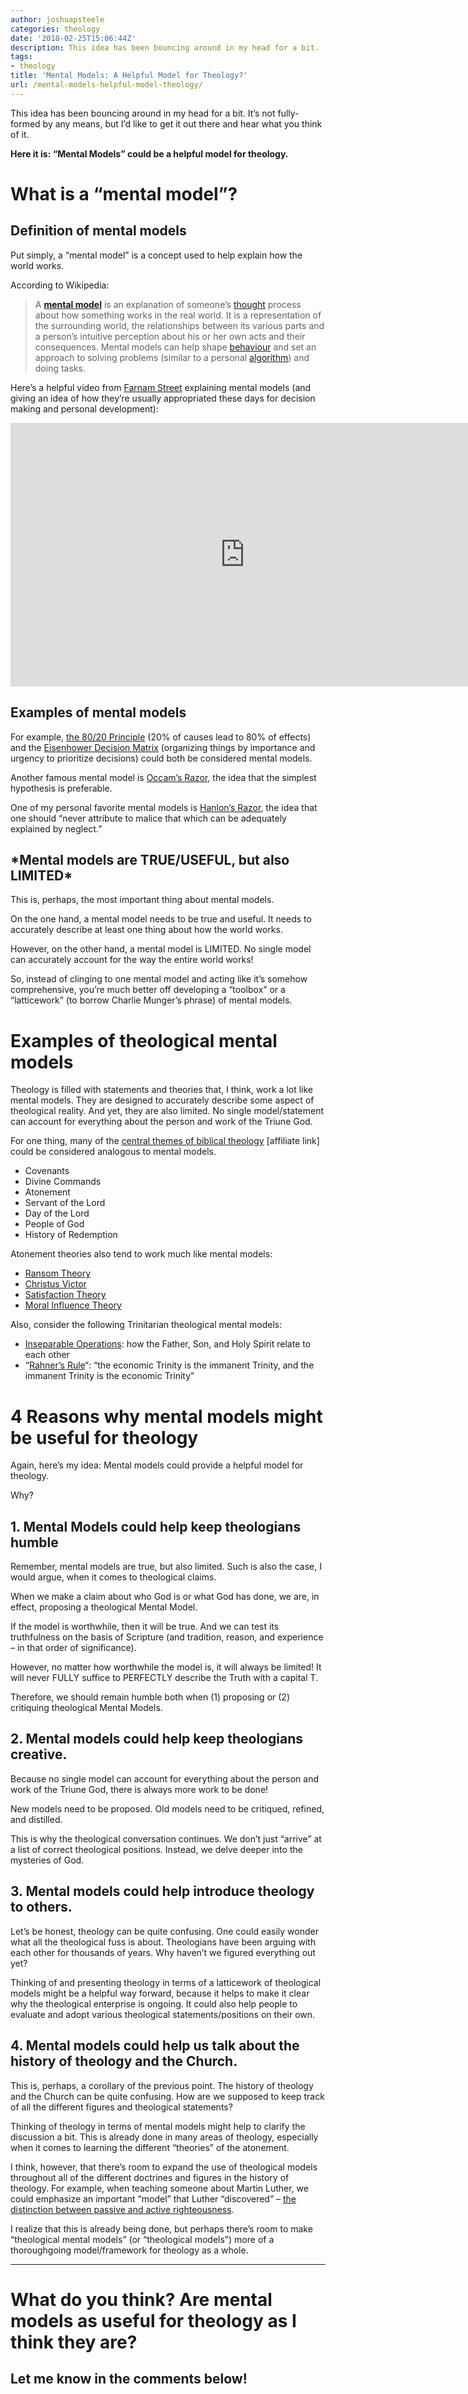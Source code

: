```yaml
---
author: joshuapsteele
categories: theology
date: '2018-02-25T15:06:44Z'
description: This idea has been bouncing around in my head for a bit.
tags:
- theology
title: 'Mental Models: A Helpful Model for Theology?'
url: /mental-models-helpful-model-theology/
---
```


This idea has been bouncing around in my head for a bit. It’s not fully-formed by any means, but I’d like to get it out there and hear what you think of it.

**Here it is: “Mental Models” could be a helpful model for theology.**

# What is a “mental model”?

## Definition of mental models

Put simply, a “mental model” is a concept used to help explain how the world works.

According to Wikipedia:

> A [**mental model**](https://en.wikipedia.org/wiki/Mental_model) is an explanation of someone’s [thought](https://en.wikipedia.org/wiki/Thought "Thought") process about how something works in the real world. It is a representation of the surrounding world, the relationships between its various parts and a person’s intuitive perception about his or her own acts and their consequences. Mental models can help shape [behaviour](https://en.wikipedia.org/wiki/Behaviour "Behaviour") and set an approach to solving problems (similar to a personal [algorithm](https://en.wikipedia.org/wiki/Algorithm "Algorithm")) and doing tasks.

Here’s a helpful video from [Farnam Street](https://www.fs.blog/mental-models/) explaining mental models (and giving an idea of how they’re usually appropriated these days for decision making and personal development):

<iframe allow="autoplay; fullscreen" allowfullscreen="" frameborder="0" height="422" loading="lazy" src="https://player.vimeo.com/video/177585900?dnt=1&app_id=122963" title="Farnam Street: Mental Models" width="750"></iframe>

## Examples of mental models

For example, [the 80/20 Principle](https://joshuapsteele.com/80-20-approach-christian-life-2-reasons-christians-care-pareto-principle/) (20% of causes lead to 80% of effects) and the [Eisenhower Decision Matrix](https://joshuapsteele.com/prioritize-life-5-minutes-introduction-eisenhower-decision-matrix/) (organizing things by importance and urgency to prioritize decisions) could both be considered mental models.

Another famous mental model is [Occam’s Razor](https://www.fs.blog/2017/05/mental-model-occams-razor/), the idea that the simplest hypothesis is preferable.

One of my personal favorite mental models is [Hanlon’s Razor](https://www.fs.blog/2017/04/mental-model-hanlons-razor/), the idea that one should “never attribute to malice that which can be adequately explained by neglect.”

## \*Mental models are TRUE/USEFUL, but also LIMITED\*

This is, perhaps, the most important thing about mental models.

On the one hand, a mental model needs to be true and useful. It needs to accurately describe at least one thing about how the world works.

However, on the other hand, a mental model is LIMITED. No single model can accurately account for the way the entire world works!

So, instead of clinging to one mental model and acting like it’s somehow comprehensive, you’re much better off developing a “toolbox” or a “latticework” (to borrow Charlie Munger’s phrase) of mental models.

# Examples of theological mental models

Theology is filled with statements and theories that, I think, work a lot like mental models. They are designed to accurately describe some aspect of theological reality. And yet, they are also limited. No single model/statement can account for everything about the person and work of the Triune God.

For one thing, many of the [central themes of biblical theology](http://amzn.to/2F1gkgu) \[affiliate link\] could be considered analogous to mental models.

- Covenants
- Divine Commands
- Atonement
- Servant of the Lord
- Day of the Lord
- People of God
- History of Redemption

Atonement theories also tend to work much like mental models:

- [Ransom Theory](https://en.wikipedia.org/wiki/Ransom_theory_of_atonement)
- [Christus Victor](https://en.wikipedia.org/wiki/Christus_Victor)
- [Satisfaction Theory](https://en.wikipedia.org/wiki/Satisfaction_theory_of_atonement)
- [Moral Influence Theory](https://en.wikipedia.org/wiki/Moral_influence_theory_of_atonement)

Also, consider the following Trinitarian theological mental models:

- [Inseparable Operations](https://zondervanacademic.com/blog/common-places-pro-nicene-theology-inseparable-operations/): how the Father, Son, and Holy Spirit relate to each other
- “[Rahner’s Rule](https://en.wikipedia.org/wiki/Karl_Rahner#Economic_and_immanent_Trinity)“: “the economic Trinity is the immanent Trinity, and the immanent Trinity is the economic Trinity”

# 4 Reasons why mental models might be useful for theology

<span style="font-family: -apple-system, BlinkMacSystemFont, 'Segoe UI', Roboto, Oxygen-Sans, Ubuntu, Cantarell, 'Helvetica Neue', sans-serif;">Again, here’s my idea: Mental models could provide a helpful model for theology. </span>

<span style="font-family: -apple-system, BlinkMacSystemFont, 'Segoe UI', Roboto, Oxygen-Sans, Ubuntu, Cantarell, 'Helvetica Neue', sans-serif;">Why? </span>

## 1. Mental Models could help keep theologians humble

Remember, mental models are true, but also limited. Such is also the case, I would argue, when it comes to theological claims.

When we make a claim about who God is or what God has done, we are, in effect, proposing a theological Mental Model.

If the model is worthwhile, then it will be true. And we can test its truthfulness on the basis of Scripture (and tradition, reason, and experience – in that order of significance).

However, no matter how worthwhile the model is, it will always be limited! It will never FULLY suffice to PERFECTLY describe the Truth with a capital T.

Therefore, we should remain humble both when (1) proposing or (2) critiquing theological Mental Models.

## 2. Mental models could help keep theologians creative.

Because no single model can account for everything about the person and work of the Triune God, there is always more work to be done!

New models need to be proposed. Old models need to be critiqued, refined, and distilled.

This is why the theological conversation continues. We don’t just “arrive” at a list of correct theological positions. Instead, we delve deeper into the mysteries of God.

## 3. Mental models could help introduce theology to others.

Let’s be honest, theology can be quite confusing. One could easily wonder what all the theological fuss is about. Theologians have been arguing with each other for thousands of years. Why haven’t we figured everything out yet?

Thinking of and presenting theology in terms of a latticework of theological models might be a helpful way forward, because it helps to make it clear why the theological enterprise is ongoing. It could also help people to evaluate and adopt various theological statements/positions on their own.

## 4. Mental models could help us talk about the history of theology and the Church.

This is, perhaps, a corollary of the previous point. The history of theology and the Church can be quite confusing. How are we supposed to keep track of all the different figures and theological statements?

Thinking of theology in terms of mental models might help to clarify the discussion a bit. This is already done in many areas of theology, especially when it comes to learning the different “theories” of the atonement.

I think, however, that there’s room to expand the use of theological models throughout all of the different doctrines and figures in the history of theology. For example, when teaching someone about Martin Luther, we could emphasize an important “model” that Luther “discovered” – [the distinction between passive and active righteousness](https://en.wikipedia.org/wiki/The_two_kinds_of_righteousness).

I realize that this is already being done, but perhaps there’s room to make “theological mental models” (or “theological models”) more of a thoroughgoing model/framework for theology as a whole.

---

# What do you think? Are mental models as useful for theology as I think they are?

## Let me know in the comments below!